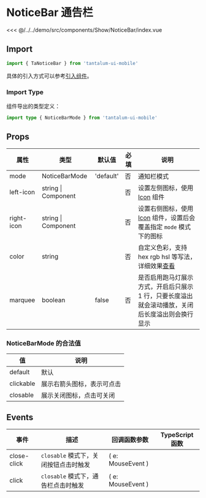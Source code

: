# NoticeBar 通告栏

<CodeDemo name="NoticeBar">

<<< @/../../demo/src/components/Show/NoticeBar/index.vue

</CodeDemo>

## Import

```js
import { TaNoticeBar } from 'tantalum-ui-mobile'
```

具体的引入方式可以参考[引入组件](../guide/import.md)。

### Import Type

组件导出的类型定义：

```ts
import type { NoticeBarMode } from 'tantalum-ui-mobile'
```

## Props

| 属性       | 类型                | 默认值    | 必填 | 说明                                                                                            |
| ---------- | ------------------- | --------- | ---- | ----------------------------------------------------------------------------------------------- |
| mode       | NoticeBarMode       | 'default' | 否   | 通知栏模式                                                                                      |
| left-icon  | string \| Component |           | 否   | 设置左侧图标，使用 [Icon](./Icon.md) 组件                                                       |
| right-icon | string \| Component |           | 否   | 设置右侧图标，使用 [Icon](./Icon.md) 组件，设置后会覆盖指定 `mode` 模式下的图标                 |
| color      | string              |           | 否   | 自定义色彩，支持 hex rgb hsl 等写法，详细效果[查看](../design/color.md#自定义色彩)              |
| marquee    | boolean             | false     | 否   | 是否启用跑马灯展示方式，开启后只展示 1 行，只要长度溢出就会滚动播放，关闭后长度溢出则会换行显示 |

### NoticeBarMode 的合法值

| 值        | 说明                       |
| --------- | -------------------------- |
| default   | 默认                       |
| clickable | 展示右箭头图标，表示可点击 |
| closable  | 展示关闭图标，点击可关闭   |

## Events

| 事件        | 描述                                  | 回调函数参数      | TypeScript 函数 |
| ----------- | ------------------------------------- | ----------------- | --------------- |
| close-click | `closable` 模式下，关闭按钮点击时触发 | ( e: MouseEvent ) |                 |
| click       | `closable` 模式下，通告栏点击时触发   | ( e: MouseEvent ) |                 |
